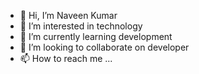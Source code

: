 - 👋 Hi, I’m Naveen Kumar
- 👀 I’m interested in technology
- 🌱 I’m currently learning development
- 💞️ I’m looking to collaborate on developer
- 📫 How to reach me ...

<!---
Naku1996/Naku1996 is a ✨ special ✨ repository because its `README.md` (this file) appears on your GitHub profile.
You can click the Preview link to take a look at your changes.
--->
